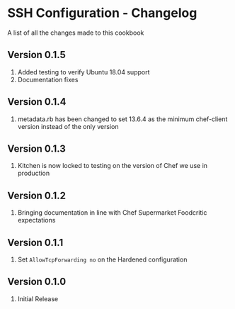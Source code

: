 SSH Configuration - Changelog
==============
A list of all the changes made to this cookbook

Version 0.1.5
------------

1. Added testing to verify Ubuntu 18.04 support
2. Documentation fixes

Version 0.1.4
------------

1. metadata.rb has been changed to set 13.6.4 as the minimum chef-client version instead of the only version

Version 0.1.3
------------

1. Kitchen is now locked to testing on the version of Chef we use in production

Version 0.1.2
------------

1. Bringing documentation in line with Chef Supermarket Foodcritic expectations

Version 0.1.1
------------

1. Set `AllowTcpForwarding no` on the Hardened configuration

Version 0.1.0
------------

1. Initial Release

